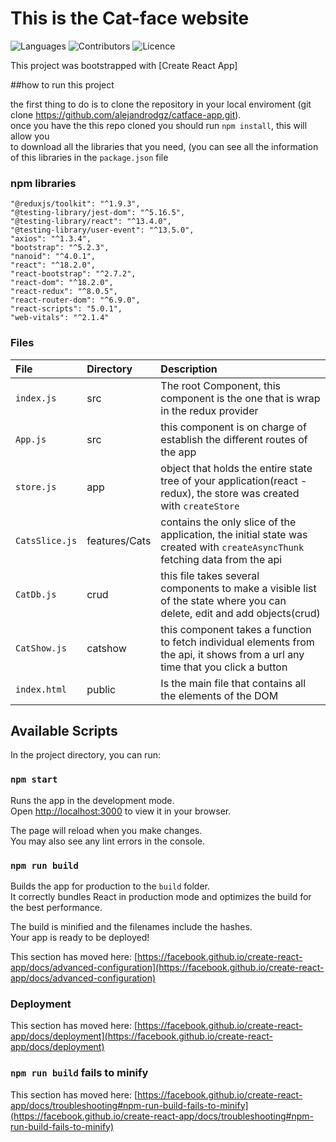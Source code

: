 # This is the Cat-face website

![Languages](https://img.shields.io/github/languages/count/alejandrodgz/catface-app)
![Contributors](https://img.shields.io/github/contributors/alejandrodgz/catface-app?style=plastic)
![Licence](https://img.shields.io/github/license/alejandrodgz/catface-app)

This project was bootstrapped with [Create React App]

##how to run this project

the first thing to do is to clone the repository in your local enviroment (git clone https://github.com/alejandrodgz/catface-app.git). \
once you have the this repo cloned you should run `npm install`, this will allow you\
to download all the libraries that you need, (you can see all the information of this libraries in the `package.json` file

### npm libraries

    "@reduxjs/toolkit": "^1.9.3",
    "@testing-library/jest-dom": "^5.16.5",
    "@testing-library/react": "^13.4.0",
    "@testing-library/user-event": "^13.5.0",
    "axios": "^1.3.4",
    "bootstrap": "^5.2.3",
    "nanoid": "^4.0.1",
    "react": "^18.2.0",
    "react-bootstrap": "^2.7.2",
    "react-dom": "^18.2.0",
    "react-redux": "^8.0.5",
    "react-router-dom": "^6.9.0",
    "react-scripts": "5.0.1",
    "web-vitals": "^2.1.4"

### Files

| File  | Directory  | Description |
| :------ |:--------------| :---------------------|
| `index.js` | src | The root Component, this component is the one that is wrap in the redux provider |
| `App.js`  | src  | this component is on charge of establish the different routes of the app   |
| `store.js` | app   | object that holds the entire state tree of your application(react - redux), the store was created with `createStore` |
| `CatsSlice.js` | features/Cats | contains the only slice of the application, the initial state was created with `createAsyncThunk` fetching data from the api |
| `CatDb.js` | crud | this file takes several components to make a visible list of the state where you can delete, edit and add objects(crud) |
| `CatShow.js` | catshow | this component takes a function to fetch individual elements from the api, it shows from a url any time that you click a button |
| `index.html` | public | Is the main file that contains all the elements of the DOM |

## Available Scripts

In the project directory, you can run:

### `npm start`

Runs the app in the development mode.\
Open [http://localhost:3000](http://localhost:3000) to view it in your browser.

The page will reload when you make changes.\
You may also see any lint errors in the console.

### `npm run build`

Builds the app for production to the `build` folder.\
It correctly bundles React in production mode and optimizes the build for the best performance.

The build is minified and the filenames include the hashes.\
Your app is ready to be deployed!


This section has moved here: [https://facebook.github.io/create-react-app/docs/advanced-configuration](https://facebook.github.io/create-react-app/docs/advanced-configuration)

### Deployment

This section has moved here: [https://facebook.github.io/create-react-app/docs/deployment](https://facebook.github.io/create-react-app/docs/deployment)

### `npm run build` fails to minify

This section has moved here: [https://facebook.github.io/create-react-app/docs/troubleshooting#npm-run-build-fails-to-minify](https://facebook.github.io/create-react-app/docs/troubleshooting#npm-run-build-fails-to-minify)
